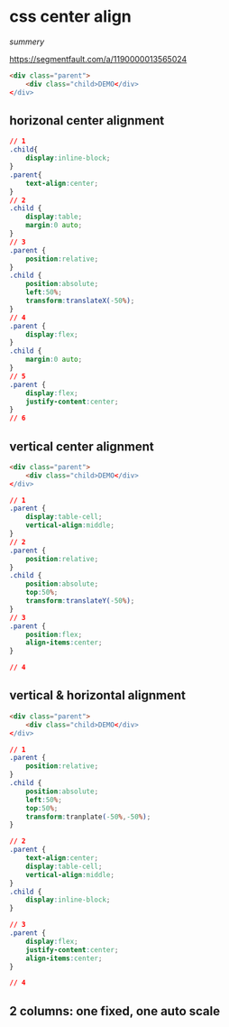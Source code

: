 # css center align
*summery*

https://segmentfault.com/a/1190000013565024
 
```html
<div class="parent">
    <div class="child>DEMO</div>
</div>
```
## horizonal center alignment

```css
// 1
.child{
    display:inline-block;
}
.parent{
    text-align:center;
}
// 2
.child {
    display:table;
    margin:0 auto;
}
// 3
.parent {
    position:relative;
}
.child {
    position:absolute;
    left:50%;
    transform:translateX(-50%);
}
// 4
.parent {
    display:flex;
}
.child {
    margin:0 auto;
}
// 5
.parent {
    display:flex;
    justify-content:center;
}
// 6

```
## vertical center alignment 
```html
<div class="parent">
    <div class="child>DEMO</div>
</div>
```
```css
// 1
.parent {
    display:table-cell;
    vertical-align:middle;
}
// 2
.parent {
    position:relative;
}
.child {
    position:absolute;
    top:50%;
    transform:translateY(-50%);
}
// 3
.parent {
    position:flex;
    align-items:center;
}

// 4

```
## vertical & horizontal alignment

```html
<div class="parent">
    <div class="child>DEMO</div>
</div>
```

```css
// 1
.parent {
    position:relative;
}
.child {
    position:absolute;
    left:50%;
    top:50%;
    transform:tranplate(-50%,-50%);
}

// 2
.parent {
    text-align:center;
    display:table-cell;
    vertical-align:middle;
}
.child {
    display:inline-block;
}

// 3
.parent {
    display:flex;
    justify-content:center;
    align-items:center;
}

// 4

```

## 2 columns: one fixed, one auto scale

